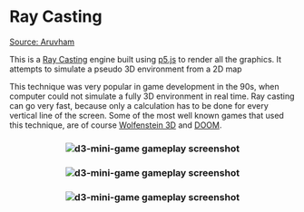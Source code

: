 # Ray Casting

[Source: Aruvham]

This is a [Ray Casting] engine built using [p5.js] to render all the graphics. It attempts to simulate a pseudo 3D environment from a 2D map

This technique was very popular in game development in the 90s, when computer could not simulate a fully 3D environment in real time. Ray casting can go very fast, because only a calculation has to be done for every vertical line of the screen. Some of the most well known games that used this technique, are of course [Wolfenstein 3D] and [DOOM].


<h3 align="center">
  <img src="https://dl.dropboxusercontent.com/s/1bos25bvc4xbuhj/ray_01.png?dl=0" alt="d3-mini-game gameplay screenshot" />
</h3>

<h3 align="center">
  <img src="https://dl.dropboxusercontent.com/s/cd8v8bsg3rldf82/ray_02.png?dl=0" alt="d3-mini-game gameplay screenshot" />
</h3>

<h3 align="center">
  <img src="https://dl.dropboxusercontent.com/s/v6bp0tq16sqnikk/ray_03.png?dl=0" alt="d3-mini-game gameplay screenshot" />
</h3>

<!---
Link References
-->
[Source: Aruvham]:https://github.com/aruvham/javascript-ray-casting
[Ray Casting]:https://en.wikipedia.org/wiki/Ray_casting
[p5.js]:https://p5js.org/
[Wolfenstein 3D]:https://en.wikipedia.org/wiki/Wolfenstein_3D
[DOOM]:https://en.wikipedia.org/wiki/Doom_(series)
[Try the app now]:https://ray-casting-aruvham.herokuapp.com/
[Lode's Computer Graphics Tutorial: Raycasting]:http://lodev.org/cgtutor/raycasting.html
[Ray-Casting Tutorial For Game Development And Other Purposes]:http://permadi.com/1996/05/ray-casting-tutorial-table-of-contents/
